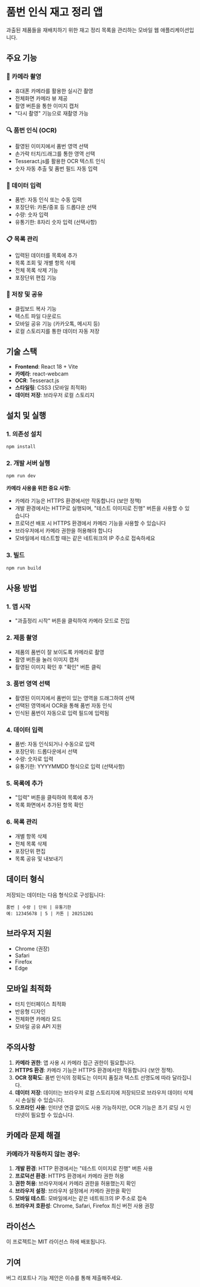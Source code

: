 # 품번 인식 재고 정리 앱

과출된 제품들을 재배치하기 위한 재고 정리 목록을 관리하는 모바일 웹 애플리케이션입니다.

## 주요 기능

### 📸 카메라 촬영
- 휴대폰 카메라를 활용한 실시간 촬영
- 전체화면 카메라 뷰 제공
- 촬영 버튼을 통한 이미지 캡처
- "다시 촬영" 기능으로 재촬영 가능

### 🔍 품번 인식 (OCR)
- 촬영된 이미지에서 품번 영역 선택
- 손가락 터치/드래그를 통한 영역 선택
- Tesseract.js를 활용한 OCR 텍스트 인식
- 숫자 자동 추출 및 품번 필드 자동 입력

### 📝 데이터 입력
- 품번: 자동 인식 또는 수동 입력
- 포장단위: 카톤/중포 등 드롭다운 선택
- 수량: 숫자 입력
- 유통기한: 8자리 숫자 입력 (선택사항)

### 📋 목록 관리
- 입력된 데이터를 목록에 추가
- 목록 조회 및 개별 항목 삭제
- 전체 목록 삭제 기능
- 포장단위 편집 기능

### 💾 저장 및 공유
- 클립보드 복사 기능
- 텍스트 파일 다운로드
- 모바일 공유 기능 (카카오톡, 메시지 등)
- 로컬 스토리지를 통한 데이터 자동 저장

## 기술 스택

- **Frontend**: React 18 + Vite
- **카메라**: react-webcam
- **OCR**: Tesseract.js
- **스타일링**: CSS3 (모바일 최적화)
- **데이터 저장**: 브라우저 로컬 스토리지

## 설치 및 실행

### 1. 의존성 설치
```bash
npm install
```

### 2. 개발 서버 실행
```bash
npm run dev
```

**카메라 사용을 위한 중요 사항:**
- 카메라 기능은 HTTPS 환경에서만 작동합니다 (보안 정책)
- 개발 환경에서는 HTTP로 실행되며, "테스트 이미지로 진행" 버튼을 사용할 수 있습니다
- 프로덕션 배포 시 HTTPS 환경에서 카메라 기능을 사용할 수 있습니다
- 브라우저에서 카메라 권한을 허용해야 합니다
- 모바일에서 테스트할 때는 같은 네트워크의 IP 주소로 접속하세요

### 3. 빌드
```bash
npm run build
```

## 사용 방법

### 1. 앱 시작
- "과출정리 시작" 버튼을 클릭하여 카메라 모드로 진입

### 2. 제품 촬영
- 제품의 품번이 잘 보이도록 카메라로 촬영
- 촬영 버튼을 눌러 이미지 캡처
- 촬영된 이미지 확인 후 "확인" 버튼 클릭

### 3. 품번 영역 선택
- 촬영된 이미지에서 품번이 있는 영역을 드래그하여 선택
- 선택된 영역에서 OCR을 통해 품번 자동 인식
- 인식된 품번이 자동으로 입력 필드에 입력됨

### 4. 데이터 입력
- 품번: 자동 인식되거나 수동으로 입력
- 포장단위: 드롭다운에서 선택
- 수량: 숫자로 입력
- 유통기한: YYYYMMDD 형식으로 입력 (선택사항)

### 5. 목록에 추가
- "입력" 버튼을 클릭하여 목록에 추가
- 목록 화면에서 추가된 항목 확인

### 6. 목록 관리
- 개별 항목 삭제
- 전체 목록 삭제
- 포장단위 편집
- 목록 공유 및 내보내기

## 데이터 형식

저장되는 데이터는 다음 형식으로 구성됩니다:

```
품번 | 수량 | 단위 | 유통기한
예: 12345678 | 5 | 카톤 | 20251201
```

## 브라우저 지원

- Chrome (권장)
- Safari
- Firefox
- Edge

## 모바일 최적화

- 터치 인터페이스 최적화
- 반응형 디자인
- 전체화면 카메라 모드
- 모바일 공유 API 지원

## 주의사항

1. **카메라 권한**: 앱 사용 시 카메라 접근 권한이 필요합니다.
2. **HTTPS 환경**: 카메라 기능은 HTTPS 환경에서만 작동합니다 (보안 정책).
3. **OCR 정확도**: 품번 인식의 정확도는 이미지 품질과 텍스트 선명도에 따라 달라집니다.
4. **데이터 저장**: 데이터는 브라우저 로컬 스토리지에 저장되므로 브라우저 데이터 삭제 시 손실될 수 있습니다.
5. **오프라인 사용**: 인터넷 연결 없이도 사용 가능하지만, OCR 기능은 초기 로딩 시 인터넷이 필요할 수 있습니다.

## 카메라 문제 해결

### 카메라가 작동하지 않는 경우:

1. **개발 환경**: HTTP 환경에서는 "테스트 이미지로 진행" 버튼 사용
2. **프로덕션 환경**: HTTPS 환경에서 카메라 권한 허용
3. **권한 허용**: 브라우저에서 카메라 권한을 허용했는지 확인
4. **브라우저 설정**: 브라우저 설정에서 카메라 권한을 확인
5. **모바일 테스트**: 모바일에서는 같은 네트워크의 IP 주소로 접속
6. **브라우저 호환성**: Chrome, Safari, Firefox 최신 버전 사용 권장

## 라이선스

이 프로젝트는 MIT 라이선스 하에 배포됩니다.

## 기여

버그 리포트나 기능 제안은 이슈를 통해 제출해주세요. 